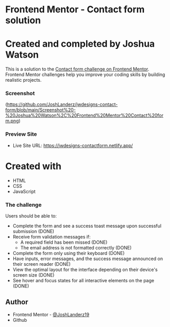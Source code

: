 # Frontend Mentor - Contact form solution


# Created and completed by Joshua Watson
This is a solution to the [Contact form challenge on Frontend Mentor](https://www.frontendmentor.io/challenges/contact-form--G-hYlqKJj). Frontend Mentor challenges help you improve your coding skills by building realistic projects. 

### Screenshot
(https://github.com/JoshLanderz/jwdesigns-contact-form/blob/main/Screenshot%20-%20Joshua%20Watson%2C%20Frontend%20Mentor%20Contact%20form.png)

### Preview Site
- Live Site URL: https://jwdesigns-contactform.netlify.app/

# Created with
- HTML
- CSS
- JavaScript

### The challenge
Users should be able to:

- Complete the form and see a success toast message upon successful submission (DONE)
- Receive form validation messages if:
  - A required field has been missed (DONE)
  - The email address is not formatted correctly (DONE)
- Complete the form only using their keyboard (DONE)
- Have inputs, error messages, and the success message announced on their screen reader (DONE)
- View the optimal layout for the interface depending on their device's screen size (DONE)
- See hover and focus states for all interactive elements on the page (DONE)

## Author
- Frontend Mentor - [@JoshLanderz19](https://www.frontendmentor.io/profile/JoshLanderz19)
- Github
